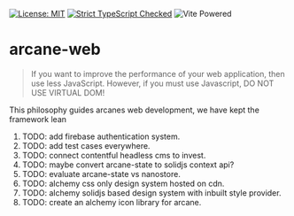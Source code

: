 
[![License: MIT](https://img.shields.io/badge/License-MIT-yellow.svg)](https://opensource.org/licenses/MIT) [![Strict TypeScript Checked](https://badgen.net/badge/TS/Strict "Strict TypeScript Checked")](https://www.typescriptlang.org) ![](https://badges.aleen42.com/src/vitejs.svg "Vite Powered") 

# arcane-web

> If you want to improve the performance of your web application, then use less JavaScript. However, if you must use Javascript, DO NOT USE VIRTUAL DOM!

This philosophy guides arcanes web development, we have kept the framework lean


1. TODO: add firebase authentication system.
2. TODO: add test cases everywhere.
3. TODO: connect contentful headless cms to invest.
4. TODO: maybe convert arcane-state to solidjs context api? 
5. TODO: evaluate arcane-state vs nanostore.
6. TODO: alchemy css only design system hosted on cdn.
7. TODO: alchemy solidjs based design system with inbuilt style provider.
8. TODO: create an alchemy icon library for arcane.

